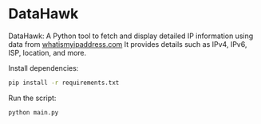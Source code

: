 # DataHawk
DataHawk: A Python tool to fetch and display detailed IP information using data from [whatismyipaddress.com](https://whatismyipaddress.com/)
It provides details such as IPv4, IPv6, ISP, location, and more.

Install dependencies:
```bash
pip install -r requirements.txt
```

Run the script:
```bash
python main.py
```
